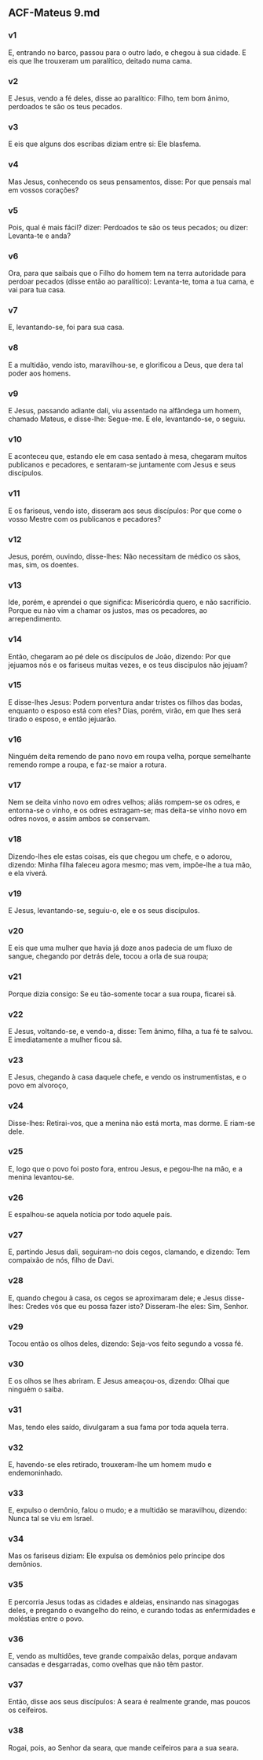 ## ACF-Mateus 9.md
### v1
 E, entrando no barco, passou para o outro lado, e chegou à sua cidade. E eis que lhe trouxeram um paralítico, deitado numa cama.
### v2
 E Jesus, vendo a fé deles, disse ao paralítico: Filho, tem bom ânimo, perdoados te são os teus pecados.
### v3
 E eis que alguns dos escribas diziam entre si: Ele blasfema.
### v4
 Mas Jesus, conhecendo os seus pensamentos, disse: Por que pensais mal em vossos corações?
### v5
 Pois, qual é mais fácil? dizer: Perdoados te são os teus pecados; ou dizer: Levanta-te e anda?
### v6
 Ora, para que saibais que o Filho do homem tem na terra autoridade para perdoar pecados (disse então ao paralítico): Levanta-te, toma a tua cama, e vai para tua casa.
### v7
 E, levantando-se, foi para sua casa.
### v8
 E a multidão, vendo isto, maravilhou-se, e glorificou a Deus, que dera tal poder aos homens.
### v9
 E Jesus, passando adiante dali, viu assentado na alfândega um homem, chamado Mateus, e disse-lhe: Segue-me. E ele, levantando-se, o seguiu.
### v10
 E aconteceu que, estando ele em casa sentado à mesa, chegaram muitos publicanos e pecadores, e sentaram-se juntamente com Jesus e seus discípulos.
### v11
 E os fariseus, vendo isto, disseram aos seus discípulos: Por que come o vosso Mestre com os publicanos e pecadores?
### v12
 Jesus, porém, ouvindo, disse-lhes: Não necessitam de médico os sãos, mas, sim, os doentes.
### v13
 Ide, porém, e aprendei o que significa: Misericórdia quero, e não sacrifício. Porque eu nào vim a chamar os justos, mas os pecadores, ao arrependimento.
### v14
 Então, chegaram ao pé dele os discípulos de João, dizendo: Por que jejuamos nós e os fariseus muitas vezes, e os teus discípulos não jejuam?
### v15
 E disse-lhes Jesus: Podem porventura andar tristes os filhos das bodas, enquanto o esposo está com eles? Dias, porém, virão, em que lhes será tirado o esposo, e então jejuarão.
### v16
 Ninguém deita remendo de pano novo em roupa velha, porque semelhante remendo rompe a roupa, e faz-se maior a rotura.
### v17
 Nem se deita vinho novo em odres velhos; aliás rompem-se os odres, e entorna-se o vinho, e os odres estragam-se; mas deita-se vinho novo em odres novos, e assim ambos se conservam.
### v18
 Dizendo-lhes ele estas coisas, eis que chegou um chefe, e o adorou, dizendo: Minha filha faleceu agora mesmo; mas vem, impõe-lhe a tua mão, e ela viverá.
### v19
 E Jesus, levantando-se, seguiu-o, ele e os seus discípulos.
### v20
 E eis que uma mulher que havia já doze anos padecia de um fluxo de sangue, chegando por detrás dele, tocou a orla de sua roupa;
### v21
 Porque dizia consigo: Se eu tão-somente tocar a sua roupa, ficarei sã.
### v22
 E Jesus, voltando-se, e vendo-a, disse: Tem ânimo, filha, a tua fé te salvou. E imediatamente a mulher ficou sã.
### v23
 E Jesus, chegando à casa daquele chefe, e vendo os instrumentistas, e o povo em alvoroço,
### v24
 Disse-lhes: Retirai-vos, que a menina não está morta, mas dorme. E riam-se dele.
### v25
 E, logo que o povo foi posto fora, entrou Jesus, e pegou-lhe na mão, e a menina levantou-se.
### v26
 E espalhou-se aquela notícia por todo aquele país.
### v27
 E, partindo Jesus dali, seguiram-no dois cegos, clamando, e dizendo: Tem compaixão de nós, filho de Davi.
### v28
 E, quando chegou à casa, os cegos se aproximaram dele; e Jesus disse-lhes: Credes vós que eu possa fazer isto? Disseram-lhe eles: Sim, Senhor.
### v29
 Tocou então os olhos deles, dizendo: Seja-vos feito segundo a vossa fé.
### v30
 E os olhos se lhes abriram. E Jesus ameaçou-os, dizendo: Olhai que ninguém o saiba.
### v31
 Mas, tendo eles saído, divulgaram a sua fama por toda aquela terra.
### v32
 E, havendo-se eles retirado, trouxeram-lhe um homem mudo e endemoninhado.
### v33
 E, expulso o demônio, falou o mudo; e a multidão se maravilhou, dizendo: Nunca tal se viu em Israel.
### v34
 Mas os fariseus diziam: Ele expulsa os demônios pelo príncipe dos demônios.
### v35
 E percorria Jesus todas as cidades e aldeias, ensinando nas sinagogas deles, e pregando o evangelho do reino, e curando todas as enfermidades e moléstias entre o povo.
### v36
 E, vendo as multidões, teve grande compaixão delas, porque andavam cansadas e desgarradas, como ovelhas que não têm pastor.
### v37
 Então, disse aos seus discípulos: A seara é realmente grande, mas poucos os ceifeiros.
### v38
 Rogai, pois, ao Senhor da seara, que mande ceifeiros para a sua seara.

